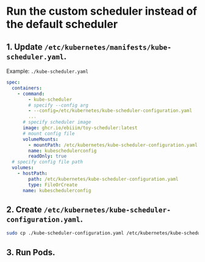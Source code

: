 # Run the custom scheduler instead of the default scheduler

## 1. Update `/etc/kubernetes/manifests/kube-scheduler.yaml`.

Example: `./kube-scheduler.yaml`

```yaml
spec:
  containers:
    - command:
        - kube-scheduler
        # specify --config arg
        - --config=/etc/kubernetes/kube-scheduler-configuration.yaml
        ...
      # specify scheduler image
      image: ghcr.io/ebiiim/toy-scheduler:latest
      # mount config file
      volumeMounts:
        - mountPath: /etc/kubernetes/kube-scheduler-configuration.yaml
        name: kubeschedulerconfig
        readOnly: true
  # specify config file path
  volumes:
    - hostPath:
        path: /etc/kubernetes/kube-scheduler-configuration.yaml
        type: FileOrCreate
      name: kubeschedulerconfig
```

## 2. Create `/etc/kubernetes/kube-scheduler-configuration.yaml`.

```sh
sudo cp ./kube-scheduler-configuration.yaml /etc/kubernetes/kube-scheduler-configuration.yaml
```

## 3. Run Pods.

